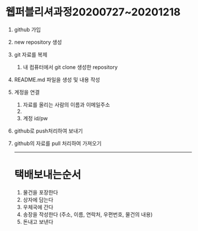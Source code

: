 # 웹퍼블리셔과정20200727~20201218

1. github 가입

2. new repository 생성

3. git 자료를 복제

   1. 내 컴퓨터에서 git clone 생성한 repository

4. README.md 파일을 생성 및 내용 작성

5. 계정을 연결

   1. 자료를 올리는 사람의 이름과 이메일주소
   2. 
   3. 계정 id/pw

6. github로 push처리하여 보내기

7. github의 자료를 pull 처리하여 가져오기

   ---

   # 택배보내는순서

   1. 물건을 포장한다
   2. 상자에 담는다
   3. 우체국에 간다
   4. 송장을 작성한다 (주소, 이름, 연락처, 우편번호, 물건의 내용)
   5. 돈내고 보낸다

   